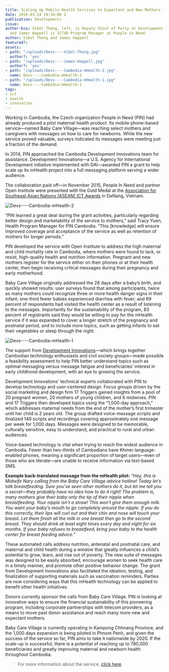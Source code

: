 ```yaml
---
title: Scaling Up Mobile Health Services to Expectant and New Mothers in Cambodia
date: 2016-03-24 19:34:00 Z
publication: Developments
issue: 
author-bio: Vibol Theng, left, is Deputy Chief of Party at Development Innovations
  and James Happell is ICT4D Program Manager at People in Need.
author: Vibol Theng and James Happell
featured?: 
assets:
- path: "/uploads/Devs----Vibol-Theng.jpg"
  author?: 'yes'
- path: "/uploads/Devs----James-Happell.jpg"
  author?: 'yes'
- path: "/uploads/Devs----Cambodia-mHealth-2.jpg"
  name: Devs----Cambodia-mHealth-2
- path: "/uploads/Devs----Cambodia-mHealth-1.jpg"
  name: Devs----Cambodia-mHealth-1
tags:
- ict
- health
- innovation
---
```


Working in Cambodia, the Czech organization People in Need (PIN) had already produced a pilot maternal health product. Its mobile phone-based service—named Baby Care Village—was reaching select mothers and caregivers with messages on how to care for newborns. While the new service proved valuable, surveys indicated its messages were meeting just a fraction of the demand.




In 2014, PIN approached the Cambodia Development Innovations team for assistance. Development Innovations—a U.S. Agency for International Development initiative implemented with DAI—awarded PIN a grant to help scale up its mHealth project into a full messaging platform serving a wider audience. 

The collaboration paid off—in November 2015, People In Need and partner Open Institute were presented with the Gold Medal at the [Association for Southeast Asian Nations (ASEAN) ICT Awards](http://www.aseanictaward.com/) in DaNang, Vietnam.

![Devs----Cambodia-mHealth-2](/uploads/Devs----Cambodia-mHealth-2.jpg "Photo courtesy of People In Need") 

“PIN learned a great deal during the grant activities, particularly regarding better design and marketability of the service to mothers,” said Tracy Yuen, Health Program Manager for PIN Cambodia. “This [knowledge] will ensure improved coverage and acceptance of the service as well as retention of mothers for longer periods.”

PIN developed the service with Open Institute to address the high maternal and child mortality rate in Cambodia, where mothers were found to lack, or resist, high-quality health and nutrition information. Pregnant and new mothers register for the service either on their phones or at their health center, then begin receiving critical messages during their pregnancy and early motherhood. 

Baby Care Village originally addressed the 28 days after a baby’s birth, and quickly showed results: user surveys found that among participants, twice as many mothers could recognize three or more health danger signs in their infant; one-third fewer babies experienced diarrhea with fever; and 69 percent of respondents had visited the health center as a result of listening to the messages. Importantly for the sustainability of the program, 83 percent of registrants said they would be willing to pay for the mHealth service if it was expanded to cover a longer stretch of the pregnancy and postnatal period, and to include more topics, such as getting infants to eat their vegetables or sleep through the night.

![Devs----Cambodia-mHealth-1](/uploads/Devs----Cambodia-mHealth-1.jpg "Photo courtesy of People in Need.") 

The support from [Development Innovations](http://dai.com/our-work/projects/cambodia%E2%80%94development-innovations)—which brings together Cambodian technology enthusiasts and civil society groups—made possible a feasibility assessment to help PIN better understand topics such as optimal messaging versus message fatigue and beneficiaries’ interest in early childhood development, with an eye to growing the service.

Development Innovations’ technical experts collaborated with PIN to develop technology and user-centered design. Focus groups driven by the social marketing and design firm 17 Triggers gained insights from a pool of 20 pregnant women, 20 mothers of young children, and 6 midwives. PIN and 17 Triggers then developed topics using the “1,000-day approach,” which addresses maternal needs from the end of the mother’s first trimester until her child is 2 years old. The group drafted voice-message scripts and finalized 149 scripts and recordings covering approximately one message per week for 1,000 days. Messages were designed to be memorable, culturally sensitive, easy to understand, and practical to rural and urban audiences.

Voice-based technology is vital when trying to reach the widest audience in Cambodia. Fewer than two-thirds of Cambodians have Khmer language-enabled phones, meaning a significant proportion of target users—even of those who are literate—are unable to receive information via text-based SMS.

<aside><p><strong>Example back-translated message from the mHealth pilot:</strong>
<em>“Hey, this is Midwife Nary calling from the Baby Care Village advice hotline! Today let’s talk breastfeeding. Sure you’ve seen other mothers do it, but let me tell you a secret—they probably have no idea how to do it right! The problem is, many mothers give their baby only the tip of their nipple when breastfeeding. Your nipple isn’t a straw! This won’t give them enough milk. You want your baby’s mouth to go completely around the nipple. If you do this correctly, their lips will curl out and their chin and nose will touch your breast. Let them finish all the milk in one breast then go to the second breast. They should drink at least eight times every day and night for six months. If your baby refuses to breastfeed, bring your baby to the health center for breast feeding advice.”</em></p>
</aside>

These automated calls address nutrition, antenatal and postnatal care, and maternal and child health during a window that greatly influences a child’s potential to grow, learn, and rise out of poverty. The new suite of messages was designed to be easily absorbed, encourage women to seek health care in a timely manner, and promote other positive behavior change. The grant from Development Innovations also facilitated the ideation, testing, and finalization of supporting materials such as vaccination reminders. Parties are now considering ways that this mHealth technology can be applied to benefit other health initiatives.

Donors currently sponsor the calls from Baby Care Village. PIN is looking at innovative ways to ensure the financial sustainability of this pioneering program, including corporate partnerships with telecom providers, as a means to move past donor assistance and reach many more new and expectant mothers.

Baby Care Village is currently operating in Kampong Chhnang Province, and the 1,000 days expansion is being piloted in Phnom Penh, and given the success of the service so far, PIN aims to take it nationwide by 2020. If the scale-up is successful, there is a potential of reaching up to 780,000 beneficiaries and greatly improving maternal and newborn health throughout Cambodia.

>For more information about the service, [click here](http://1000sokpheap.org/).

